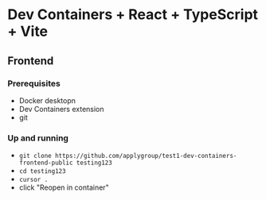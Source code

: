 # Dev Containers + React + TypeScript + Vite

## Frontend

### Prerequisites
 - Docker desktopn
 - Dev Containers extension
 - git

### Up and running
 - `git clone https://github.com/applygroup/test1-dev-containers-frontend-public testing123`
 - `cd testing123`
 - `cursor .`
 - click "Reopen in container"